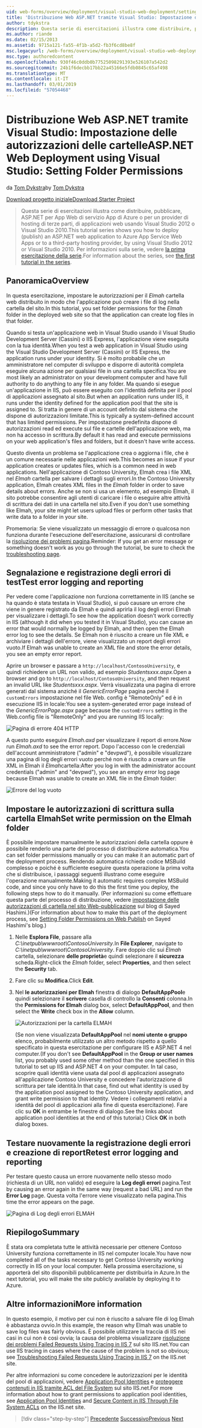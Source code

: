 ```yaml
---
uid: web-forms/overview/deployment/visual-studio-web-deployment/setting-folder-permissions
title: 'Distribuzione Web ASP.NET tramite Visual Studio: Impostazione delle autorizzazioni di cartella | Microsoft Docs'
author: tdykstra
description: Questa serie di esercitazioni illustra come distribuire, pubblicare, ASP.NET per App Web di servizio App di Azure o per un provider di hosting di terze parti, di applicazioni web da utilizza...
ms.author: riande
ms.date: 02/15/2013
ms.assetid: 9715a121-fa55-4f1b-a5d2-fb3f6cd8be8f
msc.legacyurl: /web-forms/overview/deployment/visual-studio-web-deployment/setting-folder-permissions
msc.type: authoredcontent
ms.openlocfilehash: 930f46c0ddb0b77525098291393e526107a542d2
ms.sourcegitcommit: 24b1f6decbb17bb22a45166e5fdb0845c65af498
ms.translationtype: MT
ms.contentlocale: it-IT
ms.lasthandoff: 03/01/2019
ms.locfileid: "57054468"
---
```

<a name="aspnet-web-deployment-using-visual-studio-setting-folder-permissions"></a><span data-ttu-id="0d68a-103">Distribuzione Web ASP.NET tramite Visual Studio: Impostazione delle autorizzazioni delle cartelle</span><span class="sxs-lookup"><span data-stu-id="0d68a-103">ASP.NET Web Deployment using Visual Studio: Setting Folder Permissions</span></span>
====================
<span data-ttu-id="0d68a-104">da [Tom Dykstra](https://github.com/tdykstra)</span><span class="sxs-lookup"><span data-stu-id="0d68a-104">by [Tom Dykstra](https://github.com/tdykstra)</span></span>

[<span data-ttu-id="0d68a-105">Download progetto iniziale</span><span class="sxs-lookup"><span data-stu-id="0d68a-105">Download Starter Project</span></span>](http://go.microsoft.com/fwlink/p/?LinkId=282627)

> <span data-ttu-id="0d68a-106">Questa serie di esercitazioni illustra come distribuire, pubblicare, ASP.NET per App Web di servizio App di Azure o per un provider di hosting di terze parti, di applicazioni web usando Visual Studio 2012 o Visual Studio 2010.</span><span class="sxs-lookup"><span data-stu-id="0d68a-106">This tutorial series shows you how to deploy (publish) an ASP.NET web application to Azure App Service Web Apps or to a third-party hosting provider, by using Visual Studio 2012 or Visual Studio 2010.</span></span> <span data-ttu-id="0d68a-107">Per informazioni sulla serie, vedere [la prima esercitazione della serie](introduction.md).</span><span class="sxs-lookup"><span data-stu-id="0d68a-107">For information about the series, see [the first tutorial in the series](introduction.md).</span></span>


## <a name="overview"></a><span data-ttu-id="0d68a-108">Panoramica</span><span class="sxs-lookup"><span data-stu-id="0d68a-108">Overview</span></span>

<span data-ttu-id="0d68a-109">In questa esercitazione, impostare le autorizzazioni per il *Elmah* cartella web distribuito in modo che l'applicazione può creare i file di log nella cartella del sito.</span><span class="sxs-lookup"><span data-stu-id="0d68a-109">In this tutorial, you set folder permissions for the *Elmah* folder in the deployed web site so that the application can create log files in that folder.</span></span>

<span data-ttu-id="0d68a-110">Quando si testa un'applicazione web in Visual Studio usando il Visual Studio Development Server (Cassini) o IIS Express, l'applicazione viene eseguita con la tua identità.</span><span class="sxs-lookup"><span data-stu-id="0d68a-110">When you test a web application in Visual Studio using the Visual Studio Development Server (Cassini) or IIS Express, the application runs under your identity.</span></span> <span data-ttu-id="0d68a-111">Si è molto probabile che un amministratore nel computer di sviluppo e disporre di autorità completa eseguire alcuna azione per qualsiasi file in una cartella specifica.</span><span class="sxs-lookup"><span data-stu-id="0d68a-111">You are most likely an administrator on your development computer and have full authority to do anything to any file in any folder.</span></span> <span data-ttu-id="0d68a-112">Ma quando si esegue un'applicazione in IIS, può essere eseguito con l'identità definita per il pool di applicazioni assegnato al sito.</span><span class="sxs-lookup"><span data-stu-id="0d68a-112">But when an application runs under IIS, it runs under the identity defined for the application pool that the site is assigned to.</span></span> <span data-ttu-id="0d68a-113">Si tratta in genere di un account definito dal sistema che dispone di autorizzazioni limitate.</span><span class="sxs-lookup"><span data-stu-id="0d68a-113">This is typically a system-defined account that has limited permissions.</span></span> <span data-ttu-id="0d68a-114">Per impostazione predefinita dispone di autorizzazioni read ed execute sul file e cartelle dell'applicazione web, ma non ha accesso in scrittura.</span><span class="sxs-lookup"><span data-stu-id="0d68a-114">By default it has read and execute permissions on your web application's files and folders, but it doesn't have write access.</span></span>

<span data-ttu-id="0d68a-115">Questo diventa un problema se l'applicazione crea o aggiorna i file, che è un comune necessarie nelle applicazioni web.</span><span class="sxs-lookup"><span data-stu-id="0d68a-115">This becomes an issue if your application creates or updates files, which is a common need in web applications.</span></span> <span data-ttu-id="0d68a-116">Nell'applicazione di Contoso University, Elmah crea i file XML nel *Elmah* cartella per salvare i dettagli sugli errori.</span><span class="sxs-lookup"><span data-stu-id="0d68a-116">In the Contoso University application, Elmah creates XML files in the *Elmah* folder in order to save details about errors.</span></span> <span data-ttu-id="0d68a-117">Anche se non si usa un elemento, ad esempio Elmah, il sito potrebbe consentire agli utenti di caricare i file o eseguire altre attività di scrittura dei dati in una cartella nel sito.</span><span class="sxs-lookup"><span data-stu-id="0d68a-117">Even if you don't use something like Elmah, your site might let users upload files or perform other tasks that write data to a folder in your site.</span></span>

<span data-ttu-id="0d68a-118">Promemoria: Se viene visualizzato un messaggio di errore o qualcosa non funziona durante l'esecuzione dell'esercitazione, assicurarsi di controllare la [risoluzione dei problemi pagina](troubleshooting.md).</span><span class="sxs-lookup"><span data-stu-id="0d68a-118">Reminder: If you get an error message or something doesn't work as you go through the tutorial, be sure to check the [troubleshooting page](troubleshooting.md).</span></span>

## <a name="test-error-logging-and-reporting"></a><span data-ttu-id="0d68a-119">Segnalazione e registrazione degli errori di test</span><span class="sxs-lookup"><span data-stu-id="0d68a-119">Test error logging and reporting</span></span>

<span data-ttu-id="0d68a-120">Per vedere come l'applicazione non funziona correttamente in IIS (anche se ha quando è stata testata in Visual Studio), si può causare un errore che viene in genere registrato da Elmah e quindi aprirla il log degli errori Elmah per visualizzare i dettagli.</span><span class="sxs-lookup"><span data-stu-id="0d68a-120">To see how the application doesn't work correctly in IIS (although it did when you tested it in Visual Studio), you can cause an error that would normally be logged by Elmah, and then open the Elmah error log to see the details.</span></span> <span data-ttu-id="0d68a-121">Se Elmah non è riuscito a creare un file XML e archiviare i dettagli dell'errore, viene visualizzato un report degli errori vuoto.</span><span class="sxs-lookup"><span data-stu-id="0d68a-121">If Elmah was unable to create an XML file and store the error details, you see an empty error report.</span></span>

<span data-ttu-id="0d68a-122">Aprire un browser e passare a `http://localhost/ContosoUniversity`, e quindi richiedere un URL non valido, ad esempio *Studentsxxx.aspx*.</span><span class="sxs-lookup"><span data-stu-id="0d68a-122">Open a browser and go to `http://localhost/ContosoUniversity`, and then request an invalid URL like *Studentsxxx.aspx*.</span></span> <span data-ttu-id="0d68a-123">Verrà visualizzata una pagina di errore generati dal sistema anziché il *GenericErrorPage* pagina perché il `customErrors` impostazione nel file Web. config è "RemoteOnly" ed è in esecuzione IIS in locale:</span><span class="sxs-lookup"><span data-stu-id="0d68a-123">You see a system-generated error page instead of the *GenericErrorPage.aspx* page because the `customErrors` setting in the Web.config file is "RemoteOnly" and you are running IIS locally:</span></span>

![Pagina di errore 404 HTTP](setting-folder-permissions/_static/image1.png)

<span data-ttu-id="0d68a-125">A questo punto eseguire *Elmah.axd* per visualizzare il report di errore.</span><span class="sxs-lookup"><span data-stu-id="0d68a-125">Now run *Elmah.axd* to see the error report.</span></span> <span data-ttu-id="0d68a-126">Dopo l'accesso con le credenziali dell'account amministratore (&quot;admin&quot; e &quot;devpwd&quot;), è possibile visualizzare una pagina di log degli errori vuoto perché non è riuscito a creare un file XML in Elmah il *Elmah*cartella:</span><span class="sxs-lookup"><span data-stu-id="0d68a-126">After you log in with the administrator account credentials (&quot;admin&quot; and &quot;devpwd&quot;), you see an empty error log page because Elmah was unable to create an XML file in the *Elmah* folder:</span></span>

![Errore del log vuoto](setting-folder-permissions/_static/image2.png)

## <a name="set-write-permission-on-the-elmah-folder"></a><span data-ttu-id="0d68a-128">Impostare le autorizzazioni di scrittura sulla cartella Elmah</span><span class="sxs-lookup"><span data-stu-id="0d68a-128">Set write permission on the Elmah folder</span></span>

<span data-ttu-id="0d68a-129">È possibile impostare manualmente le autorizzazioni della cartella oppure è possibile renderlo una parte del processo di distribuzione automatica.</span><span class="sxs-lookup"><span data-stu-id="0d68a-129">You can set folder permissions manually or you can make it an automatic part of the deployment process.</span></span> <span data-ttu-id="0d68a-130">Rendendo automatica richiede codice MSBuild complesso e poiché è sufficiente eseguire questa operazione la prima volta che si distribuisce, i passaggi seguenti illustrano come eseguire l'operazione manualmente.</span><span class="sxs-lookup"><span data-stu-id="0d68a-130">Making it automatic requires complex MSBuild code, and since you only have to do this the first time you deploy, the following steps how to do it manually.</span></span> <span data-ttu-id="0d68a-131">(Per informazioni su come effettuare questa parte del processo di distribuzione, vedere [impostazione delle autorizzazioni di cartella nel sito Web-pubblicazione](http://sedodream.com/2011/11/08/SettingFolderPermissionsOnWebPublish.aspx) sul blog di Sayed Hashimi.)</span><span class="sxs-lookup"><span data-stu-id="0d68a-131">(For information about how to make this part of the deployment process, see [Setting Folder Permissions on Web Publish](http://sedodream.com/2011/11/08/SettingFolderPermissionsOnWebPublish.aspx) on Sayed Hashimi's blog.)</span></span>

1. <span data-ttu-id="0d68a-132">Nelle **Esplora File**, passare alla *C:\inetpub\wwwroot\ContosoUniversity*.</span><span class="sxs-lookup"><span data-stu-id="0d68a-132">In **File Explorer**, navigate to *C:\inetpub\wwwroot\ContosoUniversity*.</span></span> <span data-ttu-id="0d68a-133">Fare doppio clic sui *Elmah* cartella, selezionare **delle proprietà**e quindi selezionare il **sicurezza** scheda.</span><span class="sxs-lookup"><span data-stu-id="0d68a-133">Right-click the *Elmah* folder, select **Properties**, and then select the **Security** tab.</span></span>
2. <span data-ttu-id="0d68a-134">Fare clic su **Modifica**.</span><span class="sxs-lookup"><span data-stu-id="0d68a-134">Click **Edit**.</span></span>
3. <span data-ttu-id="0d68a-135">Nel **le autorizzazioni per Elmah** finestra di dialogo **DefaultAppPool**e quindi selezionare il **scrivere** casella di controllo la **Consenti** colonna.</span><span class="sxs-lookup"><span data-stu-id="0d68a-135">In the **Permissions for Elmah** dialog box, select **DefaultAppPool**, and then select the **Write** check box in the **Allow** column.</span></span>

    ![Autorizzazioni per la cartella ELMAH](setting-folder-permissions/_static/image3.png)

    <span data-ttu-id="0d68a-137">(Se non viene visualizzata **DefaultAppPool** nel **nomi utente o gruppo** elenco, probabilmente utilizzato un altro metodo rispetto a quello specificato in questa esercitazione per configurare IIS e ASP.NET 4 nel computer.</span><span class="sxs-lookup"><span data-stu-id="0d68a-137">(If you don't see **DefaultAppPool** in the **Group or user names** list, you probably used some other method than the one specified in this tutorial to set up IIS and ASP.NET 4 on your computer.</span></span> <span data-ttu-id="0d68a-138">In tal caso, scoprire quali identità viene usata dal pool di applicazioni assegnato all'applicazione Contoso University e concedere l'autorizzazione di scrittura per tale identità.</span><span class="sxs-lookup"><span data-stu-id="0d68a-138">In that case, find out what identity is used by the application pool assigned to the Contoso University application, and grant write permission to that identity.</span></span> <span data-ttu-id="0d68a-139">Vedere i collegamenti relativi a identità del pool di applicazioni alla fine di questa esercitazione). Fare clic su **OK** in entrambe le finestre di dialogo.</span><span class="sxs-lookup"><span data-stu-id="0d68a-139">See the links about application pool identities at the end of this tutorial.) Click **OK** in both dialog boxes.</span></span>

## <a name="retest-error-logging-and-reporting"></a><span data-ttu-id="0d68a-140">Testare nuovamente la registrazione degli errori e creazione di report</span><span class="sxs-lookup"><span data-stu-id="0d68a-140">Retest error logging and reporting</span></span>

<span data-ttu-id="0d68a-141">Per testare questo causa un errore nuovamente nello stesso modo (richiesta di un URL non valido) ed eseguire la **Log degli errori** pagina.</span><span class="sxs-lookup"><span data-stu-id="0d68a-141">Test by causing an error again in the same way (request a bad URL) and run the **Error Log** page.</span></span> <span data-ttu-id="0d68a-142">Questa volta l'errore viene visualizzato nella pagina.</span><span class="sxs-lookup"><span data-stu-id="0d68a-142">This time the error appears on the page.</span></span>

![Pagina di Log degli errori ELMAH](setting-folder-permissions/_static/image4.png)

## <a name="summary"></a><span data-ttu-id="0d68a-144">Riepilogo</span><span class="sxs-lookup"><span data-stu-id="0d68a-144">Summary</span></span>

<span data-ttu-id="0d68a-145">È stata ora completata tutte le attività necessarie per ottenere Contoso University funziona correttamente in IIS nel computer locale.</span><span class="sxs-lookup"><span data-stu-id="0d68a-145">You have now completed all of the tasks necessary to get Contoso University working correctly in IIS on your local computer.</span></span> <span data-ttu-id="0d68a-146">Nella prossima esercitazione, si apporterà del sito disponibili pubblicamente per distribuirla in Azure.</span><span class="sxs-lookup"><span data-stu-id="0d68a-146">In the next tutorial, you will make the site publicly available by deploying it to Azure.</span></span>

## <a name="more-information"></a><span data-ttu-id="0d68a-147">Altre informazioni</span><span class="sxs-lookup"><span data-stu-id="0d68a-147">More information</span></span>

<span data-ttu-id="0d68a-148">In questo esempio, il motivo per cui non è riuscito a salvare file di log Elmah è abbastanza ovvio.</span><span class="sxs-lookup"><span data-stu-id="0d68a-148">In this example, the reason why Elmah was unable to save log files was fairly obvious.</span></span> <span data-ttu-id="0d68a-149">È possibile utilizzare la traccia di IIS nei casi in cui non è così ovvia; la causa del problema visualizzare [risoluzione dei problemi Failed Requests Using Tracing in IIS 7](https://www.iis.net/learn/troubleshoot/using-failed-request-tracing/troubleshooting-failed-requests-using-tracing-in-iis) sul sito IIS.net.</span><span class="sxs-lookup"><span data-stu-id="0d68a-149">You can use IIS tracing in cases where the cause of the problem is not so obvious; see [Troubleshooting Failed Requests Using Tracing in IIS 7](https://www.iis.net/learn/troubleshoot/using-failed-request-tracing/troubleshooting-failed-requests-using-tracing-in-iis) on the IIS.net site.</span></span>

<span data-ttu-id="0d68a-150">Per altre informazioni su come concedere le autorizzazioni per le identità del pool di applicazioni, vedere [Application Pool Identities](https://www.iis.net/learn/manage/configuring-security/application-pool-identities) e [proteggere contenuti in IIS tramite ACL del File System](https://www.iis.net/learn/get-started/planning-for-security/secure-content-in-iis-through-file-system-acls) sul sito IIS.net.</span><span class="sxs-lookup"><span data-stu-id="0d68a-150">For more information about how to grant permissions to application pool identities, see [Application Pool Identities](https://www.iis.net/learn/manage/configuring-security/application-pool-identities) and [Secure Content in IIS Through File System ACLs](https://www.iis.net/learn/get-started/planning-for-security/secure-content-in-iis-through-file-system-acls) on the IIS.net site.</span></span>

> [!div class="step-by-step"]
> <span data-ttu-id="0d68a-151">[Precedente](deploying-to-iis.md)
> [Successivo](deploying-to-production.md)</span><span class="sxs-lookup"><span data-stu-id="0d68a-151">[Previous](deploying-to-iis.md)
[Next](deploying-to-production.md)</span></span>
